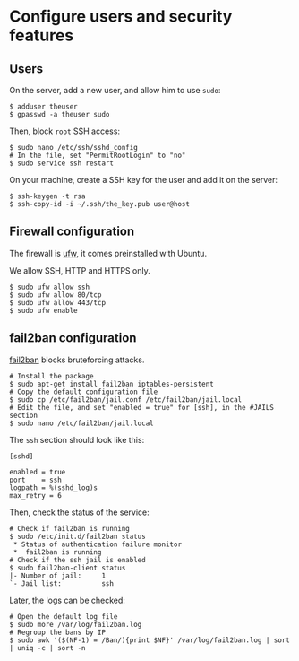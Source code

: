 # Configure users and security features

## Users

On the server, add a new user, and allow him to use `sudo`:

```shell
$ adduser theuser
$ gpasswd -a theuser sudo
```

Then, block `root` SSH access:

```shell
$ sudo nano /etc/ssh/sshd_config
# In the file, set "PermitRootLogin" to "no"
$ sudo service ssh restart
```

On your machine, create a SSH key for the user and add it on the server:

```shell
$ ssh-keygen -t rsa
$ ssh-copy-id -i ~/.ssh/the_key.pub user@host
```

## Firewall configuration

The firewall is [ufw](https://help.ubuntu.com/community/UFW), it comes preinstalled with Ubuntu.

We allow SSH, HTTP and HTTPS only.

```shell
$ sudo ufw allow ssh
$ sudo ufw allow 80/tcp
$ sudo ufw allow 443/tcp
$ sudo ufw enable
```

## fail2ban configuration

[fail2ban](http://www.fail2ban.org/) blocks bruteforcing attacks.

```shell
# Install the package
$ sudo apt-get install fail2ban iptables-persistent
# Copy the default configuration file
$ sudo cp /etc/fail2ban/jail.conf /etc/fail2ban/jail.local
# Edit the file, and set "enabled = true" for [ssh], in the #JAILS section 
$ sudo nano /etc/fail2ban/jail.local
```

The `ssh` section should look like this:

```shell
[sshd]

enabled = true
port    = ssh
logpath = %(sshd_log)s
max_retry = 6
```

Then, check the status of the service:

```shell
# Check if fail2ban is running
$ sudo /etc/init.d/fail2ban status
 * Status of authentication failure monitor
 *  fail2ban is running
# Check if the ssh jail is enabled
$ sudo fail2ban-client status
|- Number of jail:     1
`- Jail list:  		   ssh
```

Later, the logs can be checked:

```shell
# Open the default log file
$ sudo more /var/log/fail2ban.log
# Regroup the bans by IP
$ sudo awk '($(NF-1) = /Ban/){print $NF}' /var/log/fail2ban.log | sort | uniq -c | sort -n
```
